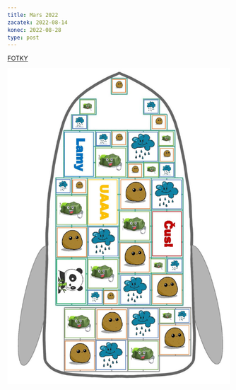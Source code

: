 ```yaml
---
title: Mars 2022
zacatek: 2022-08-14
konec: 2022-08-28
type: post
---
```

[F﻿OTKY](https://eu.zonerama.com/vlci-keblany/1303470?secret=R29V8G02MMYv0gPl94klH1g49&count=46)

![](raketa2-page-001.jpg)